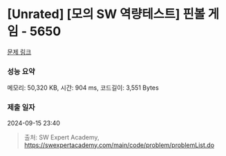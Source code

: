 # [Unrated] [모의 SW 역량테스트] 핀볼 게임 - 5650 

[문제 링크](https://swexpertacademy.com/main/code/problem/problemDetail.do?contestProbId=AWXRF8s6ezEDFAUo) 

### 성능 요약

메모리: 50,320 KB, 시간: 904 ms, 코드길이: 3,551 Bytes

### 제출 일자

2024-09-15 23:40



> 출처: SW Expert Academy, https://swexpertacademy.com/main/code/problem/problemList.do
